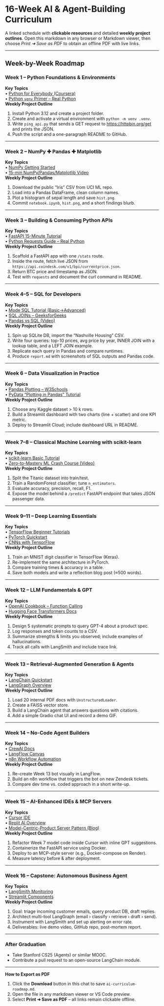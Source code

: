 # 16-Week AI & Agent-Building Curriculum

A linked schedule with **clickable resources** and detailed **weekly project outlines**. Open this markdown in any browser or Markdown viewer, then choose _Print ➜ Save as PDF_ to obtain an offline PDF with live links.

---

## Week-by-Week Roadmap

### Week 1 – Python Foundations & Environments

**Key Topics**  
• [Python for Everybody (Coursera)](https://www.coursera.org/learn/python)  
• [Python `venv` Primer – Real Python](https://realpython.com/python-virtual-environments-a-primer/)  
**Weekly Project Outline**

1. Install Python 3.12 and create a project folder.
2. Create and activate a virtual environment with `python -m venv .venv`.
3. Write `ping_api.py` that sends a GET request to https://httpbin.org/get and prints the JSON.
4. Push the script and a one-paragraph README to GitHub.

---

### Week 2 – NumPy ✚ Pandas ✚ Matplotlib

**Key Topics**  
• [NumPy Getting Started](https://www.w3schools.com/python/numpy/numpy_getting_started.asp)  
• [15-min NumPy/Pandas/Matplotlib Video](https://www.youtube.com/watch?v=NZ0laizc4ug)  
**Weekly Project Outline**

1. Download the public “Iris” CSV from UCI ML repo.
2. Load into a Pandas DataFrame, clean column names.
3. Plot a histogram of sepal length and save `hist.png`.
4. Commit `notebook.ipynb`, `hist.png`, and a short findings blurb.

---

### Week 3 – Building & Consuming Python APIs

**Key Topics**  
• [FastAPI 15-Minute Tutorial](https://fastapi.tiangolo.com/)  
• [Python Requests Guide – Real Python](https://realpython.com/python-requests/)  
**Weekly Project Outline**

1. Scaffold a FastAPI app with one `/stats` route.
2. Inside the route, fetch live JSON from `https://api.coindesk.com/v1/bpi/currentprice.json`.
3. Return BTC price and timestamp as JSON.
4. Test with `requests` and document the curl command in README.

---

### Week 4–5 – SQL for Developers

**Key Topics**  
• [Mode SQL Tutorial (Basic→Advanced)](https://mode.com/sql-tutorial/)  
• [SQL JOINs – GeeksforGeeks](https://www.geeksforgeeks.org/sql/sql-join-set-1-inner-left-right-and-full-joins/)  
• [Pandas vs SQL (Video)](https://www.youtube.com/watch?v=4GhcNuOXJLU)  
**Weekly Project Outline**

1. Spin up SQLite DB, import the “Nashville Housing” CSV.
2. Write four queries: top-10 prices, avg price by year, INNER JOIN with a lookup table, and a LEFT JOIN example.
3. Replicate each query in Pandas and compare runtimes.
4. Produce `report.md` with screenshots of SQL outputs and Pandas code.

---

### Week 6 – Data Visualization in Practice

**Key Topics**  
• [Pandas Plotting – W3Schools](https://www.w3schools.com/python/pandas/pandas_plotting.asp)  
• [PyData “Plotting in Pandas” Tutorial](https://pandas.pydata.org/docs/getting_started/intro_tutorials/04_plotting.html)  
**Weekly Project Outline**

1. Choose any Kaggle dataset > 10 k rows.
2. Build a Streamlit dashboard with two charts (line + scatter) and one KPI metric.
3. Deploy to Streamlit Cloud; include dashboard URL in README.

---

### Week 7–8 – Classical Machine Learning with scikit-learn

**Key Topics**  
• [scikit-learn Basic Tutorial](https://scikit-learn.org/stable/tutorial/basic/tutorial.html)  
• [Zero-to-Mastery ML Crash Course (Video)](https://www.youtube.com/watch?v=r67SfaiYaDI)  
**Weekly Project Outline**

1. Split the Titanic dataset into train/test.
2. Train a RandomForest classifier; tune `n_estimators`.
3. Evaluate accuracy, precision, recall, F1.
4. Expose the model behind a `/predict` FastAPI endpoint that takes JSON passenger data.

---

### Week 9–11 – Deep Learning Essentials

**Key Topics**  
• [TensorFlow Beginner Tutorials](https://www.tensorflow.org/tutorials)  
• [PyTorch Quickstart](https://pytorch.org/tutorials/beginner/basics/quickstart_tutorial.html)  
• [CNNs with TensorFlow](https://www.tensorflow.org/tutorials/images/cnn)  
**Weekly Project Outline**

1. Train an MNIST digit classifier in TensorFlow (Keras).
2. Re-implement the same architecture in PyTorch.
3. Compare training times & accuracy in a table.
4. Save both models and write a reflection blog post (≈500 words).

---

### Week 12 – LLM Fundamentals & GPT

**Key Topics**  
• [OpenAI Cookbook – Function Calling](https://github.com/openai/openai-cookbook)  
• [Hugging Face Transformers Docs](https://huggingface.co/transformers/)  
**Weekly Project Outline**

1. Design 5 systematic prompts to query GPT-4 about a product spec.
2. Log responses and token counts to a CSV.
3. Summarize strengths & limits you observed; include examples of hallucinations.
4. Track all calls with LangSmith and include trace link.

---

### Week 13 – Retrieval-Augmented Generation & Agents

**Key Topics**  
• [LangChain Quickstart](https://python.langchain.com/docs/get_started/quickstart)  
• [LangGraph Overview](https://python.langchain.com/docs/guides/langgraph/introduction)  
**Weekly Project Outline**

1. Load 20 internal PDF docs with `UnstructuredLoader`.
2. Create a FAISS vector store.
3. Build a LangChain agent that answers questions with citations.
4. Add a simple Gradio chat UI and record a demo GIF.

---

### Week 14 – No-Code Agent Builders

**Key Topics**  
• [CrewAI Docs](https://docs.crewai.com/)  
• [LangFlow Canvas](https://github.com/langflow/langflow)  
• [n8n Workflow Automation](https://n8n.io/)  
**Weekly Project Outline**

1. Re-create Week 13 bot visually in LangFlow.
2. Build an n8n workflow that triggers the bot on new Zendesk tickets.
3. Compare dev time vs. coded approach in a short write-up.

---

### Week 15 – AI-Enhanced IDEs & MCP Servers

**Key Topics**  
• [Cursor IDE](https://www.cursor.sh/)  
• [Replit AI Overview](https://blog.replit.com/ide-ai)  
• [Model-Centric-Product Server Pattern (Blog)](https://replicate.com/blog/model-centric-product)  
**Weekly Project Outline**

1. Refactor Week 7 model code inside Cursor with inline GPT suggestions.
2. Containerize the FastAPI service using Docker.
3. Deploy to an MCP-style server (e.g., Docker-compose on Render).
4. Measure latency before & after deployment.

---

### Week 16 – Capstone: Autonomous Business Agent

**Key Topics**  
• [LangSmith Monitoring](https://docs.langchain.com/docs/guides/langsmith)  
• [Streamlit Components](https://docs.streamlit.io/)  
**Weekly Project Outline**

1. Goal: triage incoming customer emails, query product DB, draft replies.
2. Architect multi-tool LangGraph (email › classify › retrieve › draft › send).
3. Instrument with LangSmith and set up alerting on error rate.
4. Deliverables: live demo video, GitHub repo, post-mortem report.

---

### After Graduation

- Take Stanford CS25 (Agents) or similar MOOC.
- Contribute a pull request to an open-source LangChain module.

---

**How to Export as PDF**

1. Click the **Download** button in this chat to save `ai-curriculum-roadmap.md`.
2. Open the file in any markdown viewer or VS Code preview.
3. Select **Print ➜ Save as PDF** – all links remain clickable offline.
